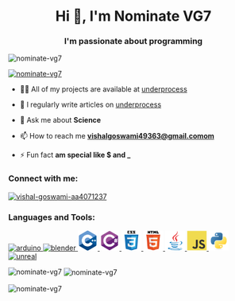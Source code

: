 <h1 align="center">Hi 👋, I'm Nominate VG7</h1>
<h3 align="center">I'm passionate about programming</h3>

<p align="left"> <img src="https://komarev.com/ghpvc/?username=nominate-vg7&label=Profile%20views&color=0e75b6&style=flat" alt="nominate-vg7" /> </p>

<p align="left"> <a href="https://github.com/ryo-ma/github-profile-trophy"><img src="https://github-profile-trophy.vercel.app/?username=nominate-vg7" alt="nominate-vg7" /></a> </p>

- 👨‍💻 All of my projects are available at [underprocess](underprocess)

- 📝 I regularly write articles on [underprocess](underprocess)

- 💬 Ask me about **Science**

- 📫 How to reach me **vishalgoswami49363@gmail.comom**

- ⚡ Fun fact **am special like $ and _**

<h3 align="left">Connect with me:</h3>
<p align="left">
<a href="https://linkedin.com/in/vishal-goswami-aa4071237" target="blank"><img align="center" src="https://raw.githubusercontent.com/rahuldkjain/github-profile-readme-generator/master/src/images/icons/Social/linked-in-alt.svg" alt="vishal-goswami-aa4071237" height="30" width="40" /></a>
</p>

<h3 align="left">Languages and Tools:</h3>
<p align="left"> <a href="https://www.arduino.cc/" target="_blank" rel="noreferrer"> <img src="https://cdn.worldvectorlogo.com/logos/arduino-1.svg" alt="arduino" width="40" height="40"/> </a> <a href="https://www.blender.org/" target="_blank" rel="noreferrer"> <img src="https://download.blender.org/branding/community/blender_community_badge_white.svg" alt="blender" width="40" height="40"/> </a> <a href="https://www.w3schools.com/cpp/" target="_blank" rel="noreferrer"> <img src="https://raw.githubusercontent.com/devicons/devicon/master/icons/cplusplus/cplusplus-original.svg" alt="cplusplus" width="40" height="40"/> </a> <a href="https://www.w3schools.com/cs/" target="_blank" rel="noreferrer"> <img src="https://raw.githubusercontent.com/devicons/devicon/master/icons/csharp/csharp-original.svg" alt="csharp" width="40" height="40"/> </a> <a href="https://www.w3schools.com/css/" target="_blank" rel="noreferrer"> <img src="https://raw.githubusercontent.com/devicons/devicon/master/icons/css3/css3-original-wordmark.svg" alt="css3" width="40" height="40"/> </a> <a href="https://www.w3.org/html/" target="_blank" rel="noreferrer"> <img src="https://raw.githubusercontent.com/devicons/devicon/master/icons/html5/html5-original-wordmark.svg" alt="html5" width="40" height="40"/> </a> <a href="https://www.java.com" target="_blank" rel="noreferrer"> <img src="https://raw.githubusercontent.com/devicons/devicon/master/icons/java/java-original.svg" alt="java" width="40" height="40"/> </a> <a href="https://developer.mozilla.org/en-US/docs/Web/JavaScript" target="_blank" rel="noreferrer"> <img src="https://raw.githubusercontent.com/devicons/devicon/master/icons/javascript/javascript-original.svg" alt="javascript" width="40" height="40"/> </a> <a href="https://www.python.org" target="_blank" rel="noreferrer"> <img src="https://raw.githubusercontent.com/devicons/devicon/master/icons/python/python-original.svg" alt="python" width="40" height="40"/> </a> <a href="https://unrealengine.com/" target="_blank" rel="noreferrer"> <img src="https://raw.githubusercontent.com/kenangundogan/fontisto/036b7eca71aab1bef8e6a0518f7329f13ed62f6b/icons/svg/brand/unreal-engine.svg" alt="unreal" width="40" height="40"/> </a> </p>

<p><img align="left" src="https://github-readme-stats.vercel.app/api/top-langs?username=nominate-vg7&show_icons=true&locale=en&layout=compact" alt="nominate-vg7" /></p>

<p>&nbsp;<img align="center" src="https://github-readme-stats.vercel.app/api?username=nominate-vg7&show_icons=true&locale=en" alt="nominate-vg7" /></p>

<p><img align="center" src="https://github-readme-streak-stats.herokuapp.com/?user=nominate-vg7&" alt="nominate-vg7" /></p>
